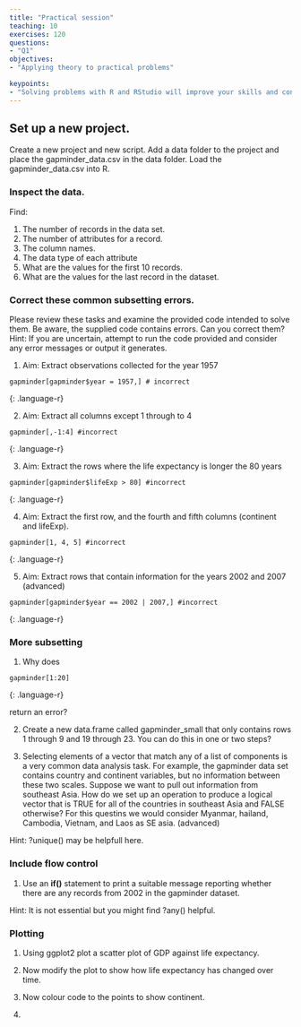 ```yaml
---
title: "Practical session"
teaching: 10
exercises: 120
questions:
- "Q1"
objectives:
- "Applying theory to practical problems"

keypoints:
- "Solving problems with R and RStudio will improve your skills and confidence"
---
```



## Set up a new project.

Create a new project and new script. Add a data folder to the project and place the gapminder_data.csv in the data folder. Load the gapminder_data.csv into R.


### Inspect the data.

Find:
1. The number of records in the data set.
2. The number of attributes for a record.
3. The column names.
4. The data type of each attribute
5. What are the values for the first 10 records. 
6. What are the values for the last record in the dataset.

### Correct these common subsetting errors.

Please review these tasks and examine the provided code intended to solve them. Be aware, the supplied code contains errors. Can you correct them? Hint: If you are uncertain, attempt to run the code provided and consider any error messages or output it generates.

1. Aim: Extract observations collected for the year 1957

```
gapminder[gapminder$year = 1957,] # incorrect
```
{: .language-r}

2. Aim: Extract all columns except 1 through to 4

```
gapminder[,-1:4] #incorrect
```
{: .language-r}

3. Aim: Extract the rows where the life expectancy is longer the 80 years

```
gapminder[gapminder$lifeExp > 80] #incorrect
```
{: .language-r}

4. Aim: Extract the first row, and the fourth and fifth columns (continent and lifeExp).

```
gapminder[1, 4, 5] #incorrect
```
{: .language-r}

5. Aim: Extract rows that contain information for the years 2002 and 2007 (advanced)

```
gapminder[gapminder$year == 2002 | 2007,] #incorrect
```
{: .language-r}

### More subsetting

1. Why does 

```
gapminder[1:20]
```
{: .language-r}

return an error?

2. Create a new data.frame called gapminder_small that only contains rows 1 through 9 and 19 through 23. You can do this in one or two steps?

3. Selecting elements of a vector that match any of a list of components is a very common data analysis task. For example, the gapminder data set contains country and continent variables, but no information between these two scales. Suppose we want to pull out information from southeast Asia. How do we set up an operation to produce a logical vector that is TRUE for all of the countries in southeast Asia and FALSE otherwise? For this questins we would consider Myanmar, hailand, Cambodia, Vietnam, and Laos as SE asia. (advanced)

Hint: ?unique() may be helpfull here.


### Include flow control

1. Use an **if()** statement to print a suitable message reporting whether there are any records from 2002 in the gapminder dataset.

Hint: It is not essential but you might find ?any() helpful.


### Plotting

1. Using ggplot2 plot a scatter plot of GDP against life expectancy.

2. Now modify the plot to show how life expectancy has changed over time.

3. Now colour code to the points to show continent.

4.  




